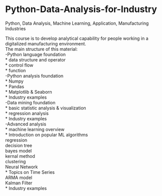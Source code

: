 # Python-Data-Analysis-for-Industry  
Python, Data Analysis, Machine Learning, Application, Manufacturing Industries  

This course is to develop analytical capability for people working in a digitalized manufacturing environment.     
The main structure of this material:  
  -Python language foundation  
      * data structure and operator  
      * control flow  
      * function  
  -Python analysis foundation  
      * Numpy  
      * Pandas  
      * Matplotlib & Seaborn  
      * Industry examples  
  -Data mining foundation  
      * basic statistic analysis & visualization  
      * regression analysis  
      * Industry examples  
  -Advanced analysis  
      * machine learning overview  
      * Introduction on popular ML algorithms  
        regression  
        decision tree  
        bayes model  
        kernal method  
        clustering  
        Neural Network  
      * Topics on Time Series  
        ARMA model  
        Kalman Filter  
      * Industry examples  
